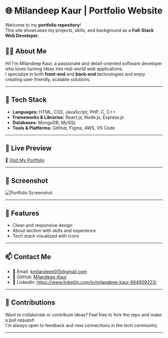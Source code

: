 # 🌐 Milandeep Kaur | Portfolio Website

Welcome to my **portfolio repository**!  
This site showcases my projects, skills, and background as a **Full-Stack Web Developer**.

## 🧑‍💻 About Me

Hi! I'm Milandeep Kaur, a passionate and detail-oriented software developer who loves turning ideas into real-world web applications.  
I specialize in both **front-end** and **back-end** technologies and enjoy creating user-friendly, scalable solutions.

---

## 🔧 Tech Stack

- **Languages:** HTML, CSS, JavaScript, PHP, C, C++
- **Frameworks & Libraries:** React.js, Node.js, Express.js
- **Databases:** MongoDB, MySQL
- **Tools & Platforms:** GitHub, Figma, AWS, VS Code

---

## 🚀 Live Preview

🔗 [Visit My Portfolio](https://milandeep-kaur.github.io/portfolio/)

---

## 📸 Screenshot

![Portfolio Screenshot](https://drive.google.com/drive/home)


---
## 📌 Features

- Clean and responsive design   
- About section with skills and experience  
- Tech stack visualized with icons

---

## 📫 Contact Me

- 📧 Email: kmilandeep015@gmail.com  
- 🔗 GitHub: [Milandeep-Kaur](https://github.com/Milandeep-Kaur)  
- 💼 LinkedIn: https://www.linkedin.com/in/milandeep-kaur-884909223/

---

## 🙌 Contributions

Want to collaborate or contribute ideas? Feel free to fork the repo and make a pull request!  
I'm always open to feedback and new connections in the tech community.

---



